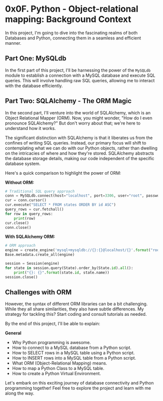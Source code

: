 # 0x0F. Python - Object-relational mapping: Background Context

In this project, I'm going to dive into the fascinating realms of both Databases and Python, connecting them in a seamless and efficient manner.

## Part One: MySQLdb

In the first part of this project, I'll be harnessing the power of the `MySQLdb` module to establish a connection with a MySQL database and execute SQL queries. This will involve handling raw SQL queries, allowing me to interact with the database efficiently.

## Part Two: SQLAlchemy - The ORM Magic

In the second part, I'll venture into the world of SQLAlchemy, which is an Object Relational Mapper (ORM). Now, you might wonder, "How do I even pronounce SQLAlchemy?" But don't worry about that; we're here to understand how it works.

The significant distinction with SQLAlchemy is that it liberates us from the confines of writing SQL queries. Instead, our primary focus will shift to contemplating what we can do with our Python objects, rather than dwelling on the intricacies of where and how they're stored. SQLAlchemy abstracts the database storage details, making our code independent of the specific database system.

Here's a quick comparison to highlight the power of ORM:

**Without ORM:**

```python
# Traditional SQL query approach
conn = MySQLdb.connect(host="localhost", port=3306, user="root", passwd="root", db="my_db", charset="utf8")
cur = conn.cursor()
cur.execute("SELECT * FROM states ORDER BY id ASC") 
query_rows = cur.fetchall()
for row in query_rows:
    print(row)
cur.close()
conn.close()
```

**With SQLAlchemy ORM:**

```python
# ORM approach
engine = create_engine('mysql+mysqldb://{}:{}@localhost/{}'.format("root", "root", "my_db"), pool_pre_ping=True)
Base.metadata.create_all(engine)

session = Session(engine)
for state in session.query(State).order_by(State.id).all():
    print("{}: {}".format(state.id, state.name))
session.close()
```

## Challenges with ORM

However, the syntax of different ORM libraries can be a bit challenging. While they all share similarities, they also have subtle differences. My strategy for tackling this? Start coding and consult tutorials as needed.

By the end of this project, I'll be able to explain:

**General**
- Why Python programming is awesome.
- How to connect to a MySQL database from a Python script.
- How to SELECT rows in a MySQL table using a Python script.
- How to INSERT rows into a MySQL table from a Python script.
- What ORM (Object-Relational Mapping) means.
- How to map a Python Class to a MySQL table.
- How to create a Python Virtual Environment.

Let's embark on this exciting journey of database connectivity and Python programming together! Feel free to explore the project and learn with me along the way.